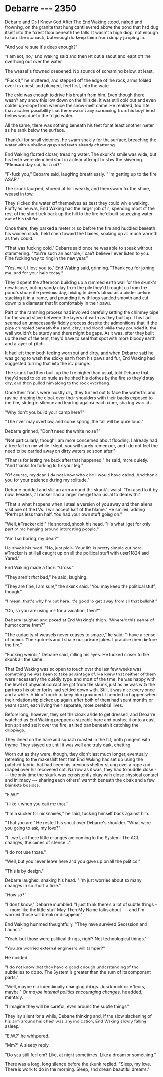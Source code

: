 # Debarre --- 2350

Debarre and Do I Know God After The End Waking stood, naked and frowning, on the granite that hung cantilevered above the pond that had dug itself into the forest floor beneath the falls. It wasn't a high drop, not enough to turn the stomach, but enough to keep them from simply jumping in.

"And you're sure it's deep enough?"

"I am not, no," End Waking said and then let out a shout and leapt off the overhang out over the water

The weasel's frowned deepened. No sounds of screaming below, at least.

"Fuck it," he muttered, and stepped off the edge of the rock, arms folded over his chest, and plunged, feet first, into the water.

The cold was enough to drive his breath from him. Even though there wasn't any snow this low down on the hillside, it was still cold out and even colder up-slope from whence the snow-melt came. He realized, too late, that another possibility that there wasn't any screaming from his boyfriend below was due to the frigid water.

All the same, there was nothing beneath his feet for at least another meter as he sank below the surface.

Thankful for small victories, he swam shakily for the surface, breaching the water with a shallow gasp and teeth already chattering.

End Waking floated closer, treading water. The skunk's smile was wide, but his teeth were clenched shut in a clear attempt to slow the shivering. "Pleasant day out, is it not?"

"F-fuck you," Debarre said, laughing breathlessly. "I'm getting up to the fire ASAP."

The skunk laughed, shoved at him weakly, and then swam for the shore, weasel in tow.

They slicked the water off themselves as best they could while walking. Fluffy as he was, End Waking had the larger job of it, spending most of the rest of the short trek back up the hill to the fire he'd built squeezing water out of his tail fur.

Once there, they parked a meter or so before the fire and huddled beneath his woolen cloak, held open toward the flames, soaking up as much warmth as they could.

"That was fucking cold," Debarre said once he was able to speak without stammering. "You're such an asshole, I can't believe I ever listen to you. Fine fucking way to ring in the new year."

"Yes, well, I love you to," End Waking said, grinning. "Thank you for joining me, and for your help today."

They'd spent the afternoon building up a rammed earth wall for the skunk's new house, pulling sandy clay from the pile they'd brought up from the pond's shore the previous day, mixing in deer's blood as a binder before stacking it in a frame, and pounding it with logs sanded smooth and cut down to a diameter that fit comfortably in their paws.

Part of the ramming process had involved carefully setting the chimney pipe for the wood stove between the layers of earth as they built up. This had seemed an unnecessarily fiddly process despite the admonitions that, if the pipe crumpled beneath the sand, clay, and blood while they pounded it, the wall wouldn't be sturdy and there might be gaps. As it was, after they built up the rest of the tent, they'd have to seal that spot with more bloody earth and a layer of pitch.

It had left them both feeling worn out and dirty, and when Debarre said he was going to wash the sticky earth from his paws and fur, End Waking had suggested turning that into the icy plunge.

The skunk had then built up the fire higher than usual, told Debarre that they'd need to do so nude as he shed his clothes by the fire so they'd stay dry, and then pulled him along to the rock overhang.

Once their fronts were mostly dry, they turned out to face the waterfall and ravine, draping the cloak over their shoulders with their backs exposed to the fire, sitting in silence and leaning against each other, sharing warmth.

"Why don't you build your camp here?"

"The river may overflow, and come spring, the fall will be quite loud."

Debarre grinned, "Don't need the white noise?"

"Not particularly, though I am more concerned about flooding. I already had a tree fall on me while I slept, you will surely remember, and I do not feel the need to be carried away on dirty waters so soon after."

"Thanks for letting me back after that happened," he said, more quietly. "And thanks for forking to fix your leg."

"Of course, my dear. I do not know who else I would have called. And thank you for your patience during my solitude."

Debarre nodded and slid an arm around the skunk's waist. "I'm used to it by now. Besides, #Tracker had a larger merge than usual to deal with."

"That is what happens when I steal a version of you away and then aliens visit one of the LVs. I will accept half of the blame." He smiled, adding, "Perhaps less than half. You had your own stuff going on."

"Well, #Tracker did." He snorted, shook his head. "It's what I get for only part of me hanging around interesting people."

"Am I so boring, my dear?"

He shook his head. "No, just plain. Your life is pretty simple out here. #Tracker is still all caught up on all the political stuff with user11824 and Yared."

End Waking made a face. "Gross."

"They aren't *that* bad," he said, laughing.

"They are fine, I am sure," the skunk said. "You may keep the political stuff, though."

"I mean, that's why I'm out here. It's good to get away from all that bullshit."

"Oh, so you are using me for a vacation, then?"

Debarre laughed and poked at End Waking's thigh. "Where'd this sense of humor come from?"

"The audacity of weasels never ceases to amaze," he said. "I have a sense of humor. The squirrels and I share our private jokes. I practice them before the fire."

"Fucking weirdo," Debarre said, rolling his eyes. He tucked closer to the skunk all the same.

That End Waking was so open to touch over the last few weeks was something he was keen to take advantage of. He knew that neither of them were necessarily the cuddly type, and most of the time, he was happy with the level of physical contact he got from the skunk, just as he was with the partners his other forks had settled down with. Still, it was nice every once and a while. A bit of touch to keep him grounded. It tended to happen when their relationship picked up again, after both of them had spent months or years apart, each living their separate, more cerebral lives.

Before long, however, they set the cloak aside to get dressed, and Debarre watched as End Waking prepped a sizeable hare and pushed it onto a cast-iron spit and set it over the fire, a tilted pan beneath it catching the drippings.

They dined on the hare and squash roasted in the fat, both pungent with thyme. They stayed up until it was well and truly dark, chatting.

Worn out as they were, though, they didn't last much longer, eventually retreating to the makeshift tent that End Waking had set up using the patched fabric that had been his previous shelter strung over a rope and draped over his recovered cot. Narrow as it was, they had to huddle close --- the only time the skunk was consistently okay with close physical contact and intimacy --- sharing each others' warmth beneath the cloak and a few blankets besides.

"E.W.?"

"I like it when you call me that."

"I'm a sucker for nicknames," he said, tucking himself back against him.

"That you are." He rested his snout over Debarre's shoulder. "What were you going to ask, my love?"

"I...well, all these little changes are coming to the System. The ACL changes, the cones of silence..."

"I do not use those."

"Well, but you never leave here and you gave up on all the politics."

"This is by design."

Debarre laughed, shaking his head. "I'm just worried about so many changes in so short a time."

"How so?"

"I don't know," Debarre mumbled. "I just think there's a lot of subtle things --- more like the little stuff May Then My Name talks about --- and I'm worried those will break or disappear."

End Waking hummed thoughtfully. "They have survived Secession and Launch."

"Yeah, but those were political things, right? Not technological things."

"You are worried external engineers will tamper?"

He nodded.

"I do not know that they have a good enough understanding of the subtleties to do so. The System is greater than the sum of its component parts."

"Well, maybe not intentionally changing things. Just knock on effects, maybe." *Or maybe internal politics encouraging changes,* he added, mentally.

"I imagine they will be careful, even around the subtle things."

They lay silent for a while, Debarre thinking and, if the slow slackening of his arm around his chest was any indication, End Waking slowly falling asleep.

"E.W.?" he whispered.

"Mm?" A sleepy reply.

"Do you still feel em? Like, at night sometimes. Like a dream or something."

There was a long, long silence before the skunk replied. "Sleep, my love. There is work to do in the morning. Sleep, and dream beautiful dreams."
